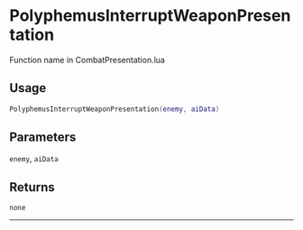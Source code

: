 # PolyphemusInterruptWeaponPresentation
Function name in CombatPresentation.lua
## Usage
```lua
PolyphemusInterruptWeaponPresentation(enemy, aiData)
```
## Parameters
`enemy`, `aiData`
## Returns
`none`

---